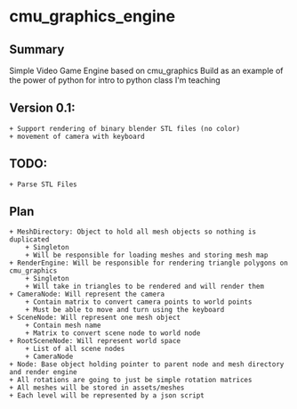 # cmu_graphics_engine
## Summary
Simple Video Game Engine based on cmu_graphics
Build as an example of the power of python for intro to python class I'm teaching

## Version 0.1:
    + Support rendering of binary blender STL files (no color)
    + movement of camera with keyboard

## TODO:
    + Parse STL Files

## Plan
    + MeshDirectory: Object to hold all mesh objects so nothing is duplicated
        + Singleton
        + Will be responsible for loading meshes and storing mesh map
    + RenderEngine: Will be responsible for rendering triangle polygons on cmu_graphics
        + Singleton
        + Will take in triangles to be rendered and will render them
    + CameraNode: Will represent the camera
        + Contain matrix to convert camera points to world points
        + Must be able to move and turn using the keyboard
    + SceneNode: Will represent one mesh object
        + Contain mesh name
        + Matrix to convert scene node to world node
    + RootSceneNode: Will represent world space
        + List of all scene nodes
        + CameraNode
    + Node: Base object holding pointer to parent node and mesh directory and render engine
    + All rotations are going to just be simple rotation matrices
    + All meshes will be stored in assets/meshes
    + Each level will be represented by a json script